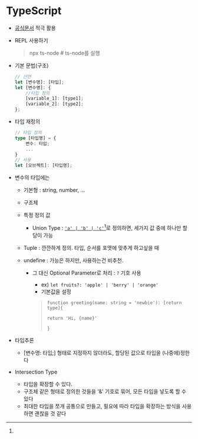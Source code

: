 # TypeScript

* [공식문서](https://typescriptlang.org) 적극 활용
*   REPL 사용하기

    > npx ts-node # ts-node를 실행
*   기본 문법(구조)

    ```typescript
    // 선언
    let [변수명]: [타입];
    let [변수명]: {
        //타입 정의
        [variable_1]: [type1];
        [variable_2]: [type2];
    };
    ```
*   타입 재정의

    ```typescript
    // 타입 정의
    type [타입명] = {
        변수: 타입;
        ...
    }
    // 사용
    let [오브젝트]: [타입명];
    ```
* 변수의 타입에는
  * 기본형 : string, number, ...
  * 구조체
  * 특정 정의 값&#x20;
    * Union Type : [`'a' | 'b' | 'c'`](#user-content-fn-1)[^1]로 정의하면, 세가지 값 중에 하나만 할당이 가능
  * Tuple : 깐깐하게 정의. 타입, 순서를 포맷에 맞추게 하고싶을 때
  *   undefine : 가능은 하지만, 사용하는건 비추천.

      *   그 대신 Optional Parameter로 처리 : `?` 기호 사용

          * ex) `let fruits?: 'apple' | 'berry' | 'orange'`
          * 기본값을 설정

          > `function greeting(name: string = 'newbie'): [return type]{`&#x20;
          >
          > &#x20; `return 'Hi, {name}'`
          >
          > `}`


* 타입추론
  * \[변수명: 타입;] 형태로 지정하지 않더라도, 할당된 값으로 타입을 (나중에)정한다
* Intersection Type
  * 타입을 확장할 수 있다.
  * 구조체 같은 형태로 정의한 것들을 '&' 기호로 묶어, 모든 타입을 넣도록 할 수 있다
  * 최대한 타입을 쪼개 공통으로 만들고, 필요에 따라 타입을 확장하는 방식을 사용하면 괜찮을 것 같다&#x20;

[^1]: 
